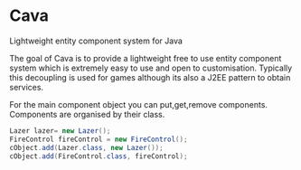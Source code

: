 # Cava
Lightweight entity component system for Java

The goal of Cava is to provide a lightweight free to use entity component system which is extremely easy to use and
open to customisation. Typically this decoupling is used for games although its also a J2EE pattern to obtain services.

For the main component object you can put,get,remove components. Components are organised by their class.


```java
Lazer lazer= new Lazer();
FireControl fireControl = new FireControl();
cObject.add(Lazer.class, new Lazer());
cObject.add(FireControl.class, fireControl);
```





